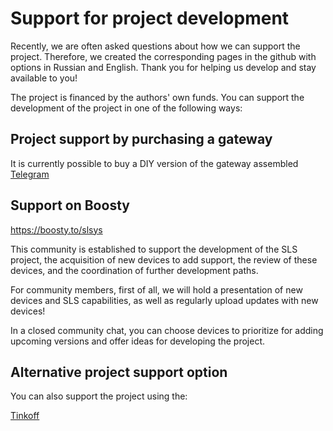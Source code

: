 # Support for project development

Recently, we are often asked questions about how we can support the project. Therefore, we created the corresponding pages in the github with options in Russian and English. Thank you for helping us develop and stay available to you!

The project is financed by the authors' own funds. You can support the development of the project in one of the following ways:

## Project support by purchasing a gateway
It is currently possible to buy a DIY version of the gateway assembled [Telegram](https://t.me/avenit)

## Support on Boosty

https://boosty.to/slsys

This community is established to support the development of the SLS project, the acquisition of new devices to add support, the review of these devices, and the coordination of further development paths.

For community members, first of all, we will hold a presentation of new devices and SLS capabilities, as well as regularly upload updates with new devices!

In a closed community chat, you can choose devices to prioritize for adding upcoming versions and offer ideas for developing the project.

## Alternative project support option

You can also support the project using the:

[Tinkoff](https://www.tinkoff.ru/sl/9REs8jDbVHD)

